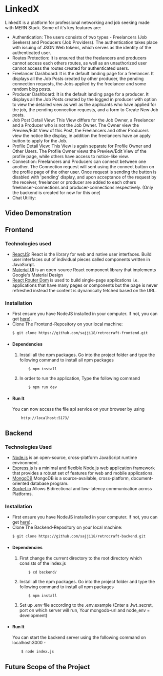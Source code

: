 # LinkedX
LinkedX is a platform for professional networking and job seeking made with MERN Stack. Some of it's key features are: 
* Authentication: The users consists of two types -  Freelancers (Job Seekers) and Producers (Job Providers). The authentication takes place with issuing of JSON Web tokens, which serves as the identity of the authenticated user.
* Routes Protection: It is ensured that the freelancers and producers cannot access each others routes, as well as an unauthorized user cannot access the routes created for authenticated users.
* Freelancer Dashboard: It is the default landing page for a freelancer. It displays all the Job Posts created by other producer, the pending connection requests, the Jobs applied by the freelancer and some random blog posts. 
* Producer Dashboard: It is the default landing page for a producer. It displays all the Job Posts created by the logged in producer with option to view the detailed view as well as the applicants who have applied for the job, the pending connection requests, and a form to Create New Job posts.
* Job Post Detail View: This View differs for the Job Owner, a Freelancer and a Producer who is not the Job Owner. The Owner view the Preview/Edit View of this Post, the Freelancers and other Producers view the notice like display, in addition the freelancers have an apply button to apply for the Job.
* Profile Detail View: This View is again separate for Profile Owner and Other Users. The Profile Owner views the Preview/Edit View of the profile page, while others have access to notice-like view.
* Connection: Freelancers and Producers can connect between one another. The Connection request will sent using the connect button on the profile page of the other user. Once request is sending the button is disabled with 'pending' display, and upon acceptance of the request by the receiver, freelancer or producer are added to each others freelancer-connections and producer-connections respectively. (Only the backend is created for now for this one)
* Chat Utility:
## Video Demonstration

## Frontend
### Technologies used
* [ReactJS](https://react.dev/): React is the library for web and native user interfaces. Build user interfaces out of individual pieces called components written in JavaScript.
* [Material UI](https://mui.com/material-ui/) is an open-source React component library that implements Google's Material Design
* [React Router Dom](https://reactrouter.com/en/main) is used to build single-page applications i.e. applications that have many pages or components but the page is never refreshed instead the content is dynamically fetched based on the URL.
### Installation
* First ensure you have NodeJS installed in your computer. If not, you can get [here](https://nodejs.org/en/)).
* Clone The Frontend-Repository on your local machine: 
    ```bash
    $ git clone https://github.com/sajji18/retrocraft-frontend.git
    ```
* #### Dependencies
    1. Install all the npm packages. Go into the project folder and type the following command to install all npm packages
        ```bash
            $ npm install
        ```
    2. In order to run the application, Type the following command
        ```bash
            $ npm run dev
        ```
* #### Run It
    You can now access the file api service on your browser by using
    ```
        http://localhost:5173/
    ```
## Backend
### Technologies Used
* [Node.js](https://nodejs.org/en) is an open-source, cross-platform JavaScript runtime environment.
* [Express.js](https://expressjs.com/) is a minimal and flexible Node.js web application framework that provides a robust set of features for web and mobile applications.
* [MongoDB](https://www.mongodb.com/) MongoDB is a source-available, cross-platform, document-oriented database program.
* [Socket.io](https://socket.io/) Allows Bidirectional and low-latency communication across Platforms.
### Installation
* First ensure you have NodeJS installed in your computer. If not, you can get [here](https://nodejs.org/en/)).
* Clone The Backend-Repository on your local machine: 
    ```bash
    $ git clone https://github.com/sajji18/retrocraft-backend.git
    ```
* #### Dependencies
    1. First change the current directory to the root directory which consists of the index.js
        ```bash
            $ cd backend/
        ```
    2. Install all the npm packages. Go into the project    folder and type the following command to install all npm packages
        ```bash
            $ npm install
        ```
    3. Set up .env file according to the .env.example (Enter a Jwt_secret, port on which server will run, Your mongodb-url and node_env = development)
* #### Run It
    You can start the backend server using the following command on localhost:3000 - 
    ```bash
        $ node index.js
    ```

## Future Scope of the Project
